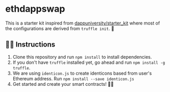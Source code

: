 # ethdappswap 
This is a starter kit inspired from [dappuniversity/starter_kit](https://github.com/dappuniversity/starter_kit) where most of the configurations are derived from `truffle init`. 🍄

## 👨‍🏫 Instructions 

1. Clone this repository and run `npm install` to install dependencies.
2. If you don't have `truffle` installed yet, go ahead and run `npm install -g truffle`.
2. We are using `identicon.js` to create identicons based from user's Ethereum address. Run `npm install --save identicon.js`
3. Get started and create your smart contracts! 👨‍💻

